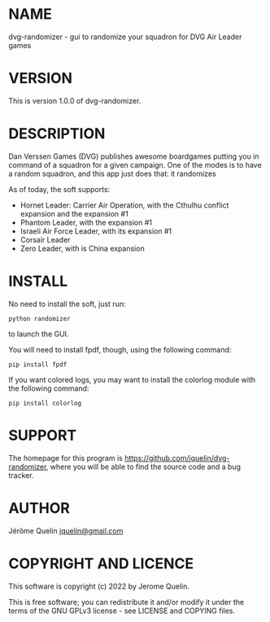# NAME

dvg-randomizer - gui to randomize your squadron for DVG Air Leader games


# VERSION

This is version 1.0.0 of dvg-randomizer.


# DESCRIPTION

Dan Verssen Games (DVG) publishes awesome boardgames putting you in
command of a squadron for a given campaign. One of the modes is to have
a random squadron, and this app just does that: it randomizes 


As of today, the soft supports:
- Hornet Leader: Carrier Air Operation, with the Cthulhu conflict
  expansion and the expansion #1
- Phantom Leader, with the expansion #1
- Israeli Air Force Leader, with its expansion #1
- Corsair Leader
- Zero Leader, with is China expansion



# INSTALL

No need to install the soft, just run:

    python randomizer

to launch the GUI.

You will need to install fpdf, though, using the following command:

    pip install fpdf

If you want colored logs, you may want to install the colorlog module
with the following command:

    pip install colorlog



# SUPPORT

The homepage for this program is
https://github.com/jquelin/dvg-randomizer, where you will be able to
find the source code and a bug tracker.


# AUTHOR

Jérôme Quelin <jquelin@gmail.com>


# COPYRIGHT AND LICENCE

This software is copyright (c) 2022 by Jerome Quelin.

This is free software; you can redistribute it and/or modify it under
the terms of the GNU GPLv3 license - see LICENSE and COPYING files.
